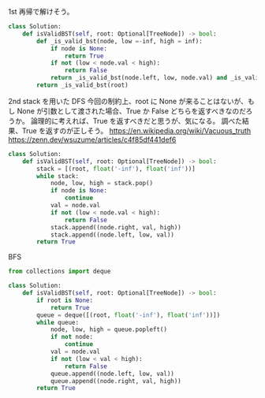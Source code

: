 1st
再帰で解けそう。

```python
class Solution:
    def isValidBST(self, root: Optional[TreeNode]) -> bool:
        def _is_valid_bst(node, low =-inf, high = inf):
            if node is None:
                return True
            if not (low < node.val < high):
                return False
            return _is_valid_bst(node.left, low, node.val) and _is_valid_bst(node.right, node.val, high)
        return _is_valid_bst(root)
```

2nd
stack を用いた DFS
今回の制約上、root に None が来ることはないが、もし None が引数として渡された場合、True か False どちらを返すべきなのだろうか。
論理的に考えれば、True を返すべきだと思うが、気になる。
調べた結果、True を返すのが正しそう。
https://en.wikipedia.org/wiki/Vacuous_truth
https://zenn.dev/wsuzume/articles/c4f85df441def6

```python
class Solution:
    def isValidBST(self, root: Optional[TreeNode]) -> bool:
        stack = [(root, float('-inf'), float('inf'))]
        while stack:
            node, low, high = stack.pop()
            if node is None:
                continue
            val = node.val
            if not (low < node.val < high):
                return False
            stack.append((node.right, val, high))
            stack.append((node.left, low, val))
        return True
```

BFS

```python
from collections import deque

class Solution:
    def isValidBST(self, root: Optional[TreeNode]) -> bool:
        if root is None:
            return True
        queue = deque([(root, float('-inf'), float('inf'))])
        while queue:
            node, low, high = queue.popleft()
            if not node:
                continue
            val = node.val
            if not (low < val < high):
                return False
            queue.append((node.left, low, val))
            queue.append((node.right, val, high))
        return True

```
